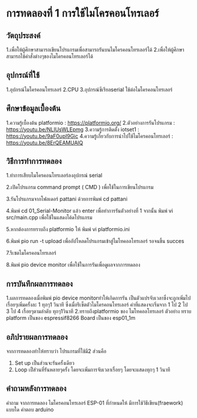 # การทดลองที่ 1 การใช้ไมโครคอนโทรเลอร์
## วัตถุประสงค์
1.เพื่อให้ผู้ศึกษาสามารถเขียนโปรแกรมเพื่อสามารถรันบนไมโครคอนโทรเลอร์ได้
2.เพื่อให้ผู้ศึกษาสามารถใช้คำสั่งต่างๆของไมโครคอนโทรเลอร์ได้
## อุปกรณ์ที่ใช้
 1.อุปกรณ์ไมโครคอนโทรเลอร์
 2.CPU
 3.อุปกรณ์ซีเรียลserial ใช้ต่อไมโครคอนโทรเลอร์
## ศึกษาข้อมูลเบื้องต้น
 1.ความรู้เบื้องต้น platformio : https://platformio.org/
 2.ตัวอย่างการรันโปรแกรม : https://youtu.be/NLIUsWLEpmg
 3.ความรู้การติดตั้ง iotset1 : https://youtu.be/9aF0upI9Gic
 4.ความรู้เกี่ยวกับการนำไปใช้ไมโครคอนโทรเลอร์ : https://youtu.be/8ErQEAMUAlQ
## วิธีการทำการทดลอง
1.ทำการเสียบไมโครคอนโทรเลอร์ลงอุปกรณ์ serial  

2.เปิดโปรแกรม command prompt ( CMD ) เพื่อใช้ในการเขียนโปรแกรม

3.รันโปรแกรมจากโฟลเดอร์ pattani ด้วยการพิมพ์ cd pattani

4.พิมพ์ cd 01_Serial-Monitor แล้ว enter เพื่อทำการรันตัวอย่างที่ 1 จากนั้น พิมพ์ vi src/main.cpp เพื่อใช้ในแสดงโค้ดโปรแกรม

5.หากต้องการทราบถึง platformio ให้ พิมพ์ vi platformio.ini

6.พิมพ์ pio run -t upload เพื่ออัปโหลดโปรแกรมเข้าสู่ไมโทคอลโทรเลอร์ รอจนขึ้น succes

7.รีเซตไมโครคอนโทรเลอร์

8.พิมพ์ pio device monitor เพื่อใช้ในการรันเพื่อดูผลจากการทดลอง

## การบันทึกผลการทดลอง
 1.ผลการทดลองเมื่อพิมพ์ pio device monitorทำให้เกิดการรัน เป็นตัวแปรจับเวลาซึ่งจะถูกเพิ่มไปเรื่อยๆเพิ่มครั้งละ 1 ทุกๆ1 วินาที ซึ่งเมื่อรีเซ็ตตัวไมโครคอนโทรเลอร์ ค่าที่แสดงจะเริ่มจาก 1 ไป 2 ไป 3 ไป 4 เรื่อยๆตามลำดับ ทุกๆ1วินาที
 2.ทราบถึงplatformio ของ ไมโทคอลโทรเลอร์ ตัวอย่าง ทราบ platform เป็นของ espressif8266 Board เป็นของ esp01_1m
## อภิปรายผลการทดลอง
จากการทดลองทำให้ทราบว่า โปรแกรมที่ใช้มี2 ส่วนคือ
1. Set up เป็นส่วนจะรันครั้งเดียว
2. Loop เป็ส่วนที่รันหลายๆครั้ง โดยจะเพิ่มการจับเวลาเรื่อยๆ โดยจะแสดงทุกๆ 1 วินาที
## คำถามหลังการทดลอง
คำถาม จากการทดลอง ไมโครคอนโทรเลอร์ ESP-01 ที่กำหนดให้ มีการใช้วิธีเขียน(fraework) แบบใด
คำตอบ arduino


 


